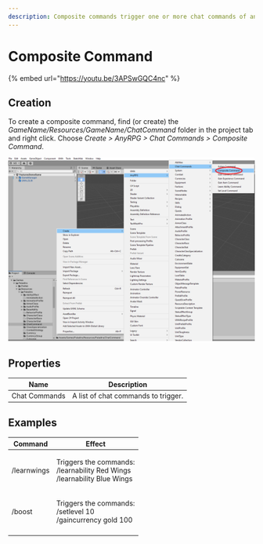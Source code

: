 ```yaml
---
description: Composite commands trigger one or more chat commands of any type.
---
```


# Composite Command

{% embed url="https://youtu.be/3APSwGQC4nc" %}

## Creation

To create a composite command, find (or create) the _GameName/Resources/GameName/ChatCommand_ folder in the project tab and right click.  Choose _Create > AnyRPG > Chat Commands > Composite Command_.

![](<../../.gitbook/assets/image (137).png>)

## Properties

| Name          | Description                         |
| ------------- | ----------------------------------- |
| Chat Commands | A list of chat commands to trigger. |

## Examples

| Command     | Effect                                                                               |
| ----------- | ------------------------------------------------------------------------------------ |
| /learnwings | <p>Triggers the commands:<br>/learnability Red Wings<br>/learnability Blue Wings</p> |
| /boost      | <p>Triggers the commands:<br>/setlevel 10<br>/gaincurrency gold 100</p>              |
|             |                                                                                      |
